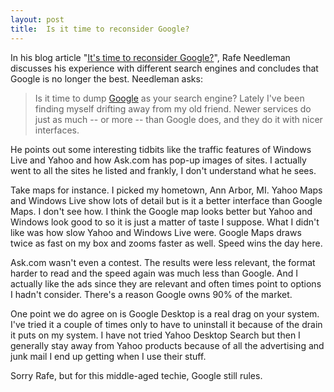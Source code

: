 ```yaml
---
layout: post
title:  Is it time to reconsider Google?
---
```

In his blog article "[It's time to reconsider Google?](http://news.com.com/2061-12572_3-6114238.html)", Rafe Needleman discusses his experience with different search engines and concludes that Google is no longer the best. Needleman asks: 

> Is it time to dump [Google](http://www.google.com/) as your search engine? Lately I've been finding myself drifting away from my old friend. Newer services do just as much -- or more -- than Google does, and they do it with nicer interfaces. 

He points out some interesting tidbits like the traffic features of Windows Live and Yahoo and how Ask.com has pop-up images of sites. I actually went to all the sites he listed and frankly, I don't understand what he sees.

Take maps for instance. I picked my hometown, Ann Arbor, MI. Yahoo Maps and Windows Live show lots of detail but is it a better interface than Google Maps. I don't see how. I think the Google map looks better but Yahoo and Windows look good to so it is just a matter of taste I suppose. What I didn't like was how slow Yahoo and Windows Live were. Google Maps draws twice as fast on my box and zooms faster as well. Speed wins the day here.

Ask.com wasn't even a contest. The results were less relevant, the format harder to read and the speed again was much less than Google. And I actually like the ads since they are relevant and often times point to options I hadn't consider. There's a reason Google owns 90% of the market.

One point we do agree on is Google Desktop is a real drag on your system. I've tried it a couple of times only to have to uninstall it because of the drain it puts on my system. I have not tried Yahoo Desktop Search but then I generally stay away from Yahoo products because of all the advertising and junk mail I end up getting when I use their stuff. 

Sorry Rafe, but for this middle-aged techie, Google still rules.
